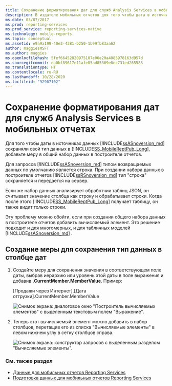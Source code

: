 ```yaml
---
title: Сохранение форматирования дат для служб Analysis Services в мобильных отчетах | Службы Reporting Services | Документы Майкрософт
description: В издателе мобильных отчетов для того чтобы даты в источниках данных Analysis Services сохраняли свой тип данных, добавьте меру в общий набор данных в построителе отчетов.
ms.date: 03/07/2017
ms.prod: reporting-services
ms.prod_service: reporting-services-native
ms.technology: mobile-reports
ms.topic: conceptual
ms.assetid: e9a9a199-40e3-4381-b250-1b99fb83aa62
author: maggiesMSFT
ms.author: maggies
ms.openlocfilehash: 5fef66452820975107e06e20a4085978163d957d
ms.sourcegitcommit: ea0bf89617e11afe85ad85309e0ec731ed265583
ms.translationtype: HT
ms.contentlocale: ru-RU
ms.lasthandoff: 10/28/2020
ms.locfileid: "92907102"
---
```

# <a name="retain-date-formatting-for-analysis-services-in-mobile-reports"></a>Сохранение форматирования дат для служб Analysis Services в мобильных отчетах
Для того чтобы даты в источниках данных [!INCLUDE[ssASnoversion_md](../../includes/ssasnoversion-md.md)] сохраняли свой тип данных в [!INCLUDE[SS_MobileReptPub_Long](../../includes/ss-mobilereptpub-short.md)], добавьте меру в общий набор данных в построителе отчетов.

Для запросов [!INCLUDE[ssASnoversion_md](../../includes/ssasnoversion-md.md)] типом возвращаемых данных по умолчанию является строка.  При создании набора данных в построителе отчетов [!INCLUDE[ssRSnoversion_md](../../includes/ssrsnoversion-md.md)] тип "строка" сохраняется и передается на сервер. 

Если же набор данных анализирует обработчик таблиц JSON, он считывает значение столбца как строку и обрабатывает строки.  Когда после этого [!INCLUDE[SS_MobileReptPub_Long](../../includes/ss-mobilereptpub-long.md)] получает таблицу, он также видит только строки.

Эту проблему можно обойти, если при создании общего набора данных в построителе отчетов добавить вычисляемый элемент. Это решение подходит и для многомерных, и для табличных моделей [!INCLUDE[ssASnoversion_md](../../includes/ssasnoversion-md.md)] .

## <a name="create-a-measure-to-retain-a-date-field-data-type"></a>Создание меры для сохранения тип данных в столбце дат

1. Создайте меру для сохранения значения в соответствующем поле даты, выбрав иерархию или уровень этой даты в поле выражения и добавив **.CurrentMember.MemberValue**. Пример:
 
   [Продажи через Интернет].[Дата отгрузки].CurrentMember.MemberValue
   
   ![Снимок экрана: диалоговое окно "Построитель вычисляемых элементов" с выделенным текстовым полем "Выражение".](../../reporting-services/mobile-reports/media/ssas-calculated-member-report-builder.png)
   
2. Теперь этот вычисляемый элемент можно добавить в набор столбцов, перетащив его из списка "Вычисляемые элементы" в левом нижнем углу в сетку столбцов справа.  

   ![Снимок экрана: конструктор запросов с выделенным разделом "Вычисляемые элементы".](../../reporting-services/mobile-reports/media/ssas-query-designer-calculated-member-report-builder.png) 
   
### <a name="see-also"></a>См. также раздел

-  [Данные для мобильных отчетов Reporting Services](../../reporting-services/mobile-reports/data-for-reporting-services-mobile-reports.md)
-  [Подготовка данных для мобильных отчетов Reporting Services](../../reporting-services/mobile-reports/prepare-data-for-reporting-services-mobile-reports.md)
